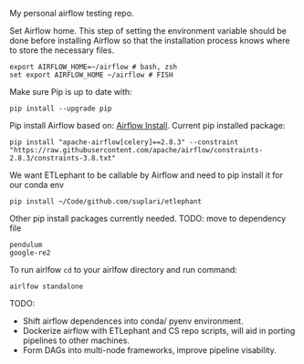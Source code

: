 My personal airflow testing repo.


Set Airflow home. This step of setting the environment variable should be done before installing Airflow so that the installation process knows where to store the necessary files.
```
export AIRFLOW_HOME=~/airflow # bash, zsh
set export AIRFLOW_HOME ~/airflow # FISH
```

Make sure Pip is up to date with:
```
pip install --upgrade pip
```

Pip install Airflow based on: [Airflow Install](https://airflow.apache.org/docs/apache-airflow/stable/installation/installing-from-pypi.html). Current pip installed package:
```
pip install "apache-airflow[celery]==2.8.3" --constraint "https://raw.githubusercontent.com/apache/airflow/constraints-2.8.3/constraints-3.8.txt"
```


We want ETLephant to be callable by Airflow and need to pip install it for our conda env
```
pip install ~/Code/github.com/suplari/etlephant
```
Other pip install packages currently needed. TODO: move to dependency file
```
pendulum
google-re2
```

To run airlfow `cd` to your airlfow directory and run command:
```
airlfow standalone
```

TODO:
- Shift airflow dependences into conda/ pyenv environment.
- Dockerize airflow with ETLephant and CS repo scripts, will aid in porting pipelines to other machines.
- Form DAGs into multi-node frameworks, improve pipeline visability.
